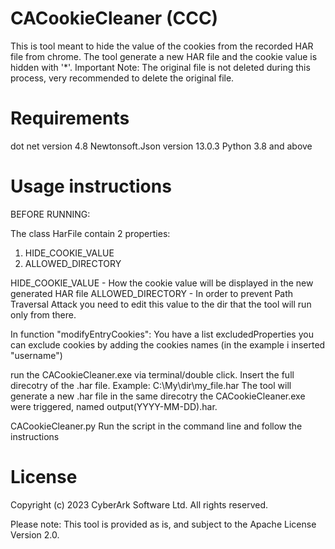 # CACookieCleaner (CCC)
This is tool meant to hide the value of the cookies from the recorded HAR file from chrome.
The tool generate a new HAR file and the cookie value is hidden with '*'.
Important Note: The original file is not deleted during this process, very recommended to delete the original file.

# Requirements
dot net version 4.8
Newtonsoft.Json version 13.0.3
Python 3.8 and above

# Usage instructions
BEFORE RUNNING:

The class HarFile contain 2 properties:
1. HIDE_COOKIE_VALUE
2. ALLOWED_DIRECTORY

HIDE_COOKIE_VALUE - How the cookie value will be displayed in the new generated HAR file
ALLOWED_DIRECTORY - In order to prevent Path Traversal Attack you need to edit this value to the dir that the tool will run only from there.

In function "modifyEntryCookies":
You have a list excludedProperties you can exclude cookies by adding the cookies names (in the example i inserted "username")

run the CACookieCleaner.exe via terminal/double click. 
Insert the full direcotry of the .har file. Example: C:\My\dir\my_file.har
The tool will generate a new .har file in the same direcotry the CACookieCleaner.exe were triggered, named output(YYYY-MM-DD).har.

CACookieCleaner.py
Run the script in the command line and follow the instructions

# License
Copyright (c) 2023 CyberArk Software Ltd. All rights reserved.
 
Please note: This tool is provided as is, and subject to the Apache License Version 2.0.
